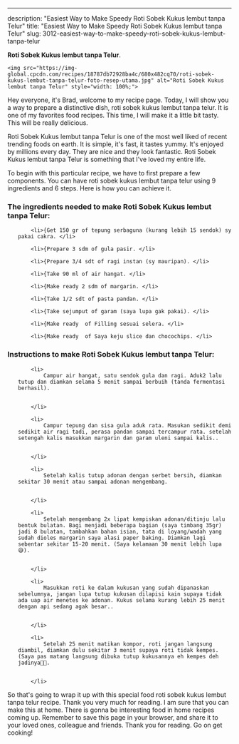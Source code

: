 ---
description: "Easiest Way to Make Speedy Roti Sobek Kukus lembut tanpa Telur"
title: "Easiest Way to Make Speedy Roti Sobek Kukus lembut tanpa Telur"
slug: 3012-easiest-way-to-make-speedy-roti-sobek-kukus-lembut-tanpa-telur

<p>
	<strong>Roti Sobek Kukus lembut tanpa Telur</strong>. 
	
</p>
<p>
	
	<img src="https://img-global.cpcdn.com/recipes/18787db72928ba4c/680x482cq70/roti-sobek-kukus-lembut-tanpa-telur-foto-resep-utama.jpg" alt="Roti Sobek Kukus lembut tanpa Telur" style="width: 100%;">
	
	
</p>
<p>
	Hey everyone, it's Brad, welcome to my recipe page. Today, I will show you a way to prepare a distinctive dish, roti sobek kukus lembut tanpa telur. It is one of my favorites food recipes. This time, I will make it a little bit tasty. This will be really delicious.
</p>
	
<p>
	Roti Sobek Kukus lembut tanpa Telur is one of the most well liked of recent trending foods on earth. It is simple, it's fast, it tastes yummy. It's enjoyed by millions every day. They are nice and they look fantastic. Roti Sobek Kukus lembut tanpa Telur is something that I've loved my entire life.
</p>
<p>
	
</p>

<p>
To begin with this particular recipe, we have to first prepare a few components. You can have roti sobek kukus lembut tanpa telur using 9 ingredients and 6 steps. Here is how you can achieve it.
</p>

<h3>The ingredients needed to make Roti Sobek Kukus lembut tanpa Telur:</h3>

<ol>
	
		<li>{Get 150 gr of tepung serbaguna (kurang lebih 15 sendok) sy pakai cakra. </li>
	
		<li>{Prepare 3 sdm of gula pasir. </li>
	
		<li>{Prepare 3/4 sdt of ragi instan (sy mauripan). </li>
	
		<li>{Take 90 ml of air hangat. </li>
	
		<li>{Make ready 2 sdm of margarin. </li>
	
		<li>{Take 1/2 sdt of pasta pandan. </li>
	
		<li>{Take sejumput of garam (saya lupa gak pakai). </li>
	
		<li>{Make ready  of Filling sesuai selera. </li>
	
		<li>{Make ready  of Saya keju slice dan chocochips. </li>
	
</ol>
<p>
	
</p>

<h3>Instructions to make Roti Sobek Kukus lembut tanpa Telur:</h3>

<ol>
	
		<li>
			Campur air hangat, satu sendok gula dan ragi. Aduk2 lalu tutup dan diamkan selama 5 menit sampai berbuih (tanda fermentasi berhasil).
			
			
		</li>
	
		<li>
			Campur tepung dan sisa gula aduk rata. Masukan sedikit demi sedikit air ragi tadi, perasa pandan sampai tercampur rata. setelah setengah kalis masukkan margarin dan garam uleni sampai kalis..
			
			
		</li>
	
		<li>
			Setelah kalis tutup adonan dengan serbet bersih, diamkan sekitar 30 menit atau sampai adonan mengembang.
			
			
		</li>
	
		<li>
			Setelah mengembang 2x lipat kempiskan adonan/ditinju lalu bentuk bulatan. Bagi menjadi beberapa bagian (saya timbang 35gr) jadi 8 bulatan, tambahkan bahan isian, tata di loyang/wadah yang sudah dioles margarin saya alasi paper baking. Diamkan lagi sebentar sekitar 15-20 menit. (Saya kelamaan 30 menit lebih lupa😅).
			
			
		</li>
	
		<li>
			Masukkan roti ke dalam kukusan yang sudah dipanaskan sebelumnya, jangan lupa tutup kukusan dilapisi kain supaya tidak ada uap air menetes ke adonan. Kukus selama kurang lebih 25 menit dengan api sedang agak besar..
			
			
		</li>
	
		<li>
			Setelah 25 menit matikan kompor, roti jangan langsung diambil, diamkan dulu sekitar 3 menit supaya roti tidak kempes. (Saya pas matang langsung dibuka tutup kukusannya eh kempes deh jadinya🤦😅.
			
			
		</li>
	
</ol>

<p>
	
</p>

<p>
	So that's going to wrap it up with this special food roti sobek kukus lembut tanpa telur recipe. Thank you very much for reading. I am sure that you can make this at home. There is gonna be interesting food in home recipes coming up. Remember to save this page in your browser, and share it to your loved ones, colleague and friends. Thank you for reading. Go on get cooking!
</p>
